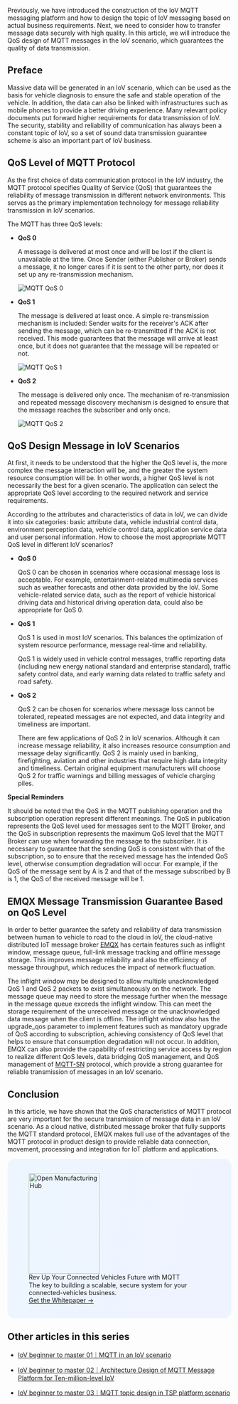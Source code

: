 Previously, we have introduced the construction of the IoV MQTT messaging platform and how to design the topic of IoV messaging based on actual business requirements. Next, we need to consider how to transfer message data securely with high quality. In this article, we will introduce the QoS design of MQTT messages in the IoV scenario, which guarantees the quality of data transmission.

## Preface

Massive data will be generated in an IoV scenario, which can be used as the basis for vehicle diagnosis to ensure the safe and stable operation of the vehicle. In addition, the data can also be linked with infrastructures such as mobile phones to provide a better driving experience. Many relevant policy documents put forward higher requirements for data transmission of IoV. The security, stability and reliability of communication has always been a constant topic of IoV, so a set of sound data transmission guarantee scheme is also an important part of IoV business.

## QoS Level of MQTT Protocol

As the first choice of data communication protocol in the IoV industry, the MQTT protocol specifies Quality of Service (QoS) that guarantees the reliability of message transmission in different network environments. This serves as the primary implementation technology for message reliability transmission in IoV scenarios.

The MQTT has three QoS levels:

- **QoS 0**

  A message is delivered at most once and will be lost if the client is unavailable at the time. Once Sender (either Publisher or Broker) sends a message, it no longer cares if it is sent to the other party, nor does it set up any re-transmission mechanism.

  ![MQTT QoS 0](https://assets.emqx.com/images/fb046bde08b7cd1e653d3eaacde480fc.png)

- **QoS 1**

  The message is delivered at least once. A simple re-transmission mechanism is included: Sender waits for the receiver's ACK after sending the message, which can be re-transmitted if the ACK is not received. This mode guarantees that the message will arrive at least once, but it does not guarantee that the message will be repeated or not.

  ![MQTT QoS 1](https://assets.emqx.com/images/8a707edb6b019f4c62e5e25fa3345030.png)

- **QoS 2**

  The message is delivered only once. The mechanism of re-transmission and repeated message discovery mechanism is designed to ensure that the message reaches the subscriber and only once.

  ![MQTT QoS 2](https://assets.emqx.com/images/752c86832c5328c428120a81596ee388.png)

## QoS Design Message in IoV Scenarios

At first, it needs to be understood that the higher the QoS level is, the more complex the message interaction will be, and the greater the system resource consumption will be. In other words, a higher QoS level is not necessarily the best for a given scenario. The application can select the appropriate QoS level according to the required network and service requirements.

According to the attributes and characteristics of data in IoV, we can divide it into six categories: basic attribute data, vehicle industrial control data, environment perception data, vehicle control data, application service data and user personal information. How to choose the most appropriate MQTT QoS level in different IoV scenarios?

- **QoS 0**

  QoS 0 can be chosen in scenarios where occasional message loss is acceptable.  For example, entertainment-related multimedia services such as weather forecasts and other data provided by the IoV.  Some vehicle-related service data, such as the report of vehicle historical driving data and historical driving operation data, could also be appropriate for QoS 0.

- **QoS 1**

  QoS 1 is used in most IoV scenarios.  This balances the optimization of system resource performance, message real-time and reliability.

  QoS 1 is widely used in vehicle control messages, traffic reporting data (including new energy national standard and enterprise standard), traffic safety control data, and early warning data related to traffic safety and road safety.

- **QoS 2**

  QoS 2 can be chosen for scenarios where message loss cannot be tolerated, repeated messages are not expected, and data integrity and timeliness are important.

  There are few applications of QoS 2 in IoV scenarios. Although it can increase message reliability, it also increases resource consumption and message delay significantly. QoS 2 is mainly used in banking, firefighting, aviation and other industries that require high data integrity and timeliness. Certain original equipment manufacturers will choose QoS 2 for traffic warnings and billing messages of vehicle charging piles.



**Special Reminders**

It should be noted that the QoS in the MQTT publishing operation and the subscription operation represent different meanings. The QoS in publication represents the QoS level used for messages sent to the MQTT Broker, and the QoS in subscription represents the maximum QoS level that the MQTT Broker can use when forwarding the message to the subscriber. It is necessary to guarantee that the sending QoS is consistent with that of the subscription, so to ensure that the received message has the intended QoS level, otherwise consumption degradation will occur. For example, if the QoS of the message sent by A is 2 and that of the message subscribed by B is 1, the QoS of the received message will be 1.

## EMQX Message Transmission Guarantee Based on QoS Level

In order to better guarantee the safety and reliability of data transmission between human to vehicle to road to the cloud in IoV, the cloud-native distributed IoT message broker [EMQX](https://www.emqx.com/en/products/emqx) has certain features such as inflight window, message queue, full-link message tracking and offline message storage.  This improves message reliability and also the efficiency of message throughput, which reduces the impact of network fluctuation.

The inflight window may be designed to allow multiple unacknowledged QoS 1 and QoS 2 packets to exist simultaneously on the network.  The message queue may need to store the message further when the message in the message queue exceeds the inflight window.  This can meet the storage requirement of the unreceived message or the unacknowledged data message when the client is offline. The inflight window also has the upgrade_qos parameter to implement features such as mandatory upgrade of QoS according to subscription, achieving consistency of QoS level that helps to ensure that consumption degradation will not occur. In addition, EMQX can also provide the capability of restricting service access by region to realize different QoS levels, data bridging QoS management, and QoS management of [MQTT-SN](https://www.emqx.com/en/blog/connecting-mqtt-sn-devices-using-emqx) protocol, which provide a strong guarantee for reliable transmission of messages in an IoV scenario.

## Conclusion

In this article, we have shown that the QoS characteristics of MQTT protocol are very important for the secure transmission of message data in an IoV scenario. As a cloud native, distributed message broker that fully supports the MQTT standard protocol, EMQX makes full use of the advantages of the MQTT protocol in product design to provide reliable data connection, movement, processing and integration for IoT platform and applications.

<section
  class="is-hidden-touch my-32 is-flex is-align-items-center"
  style="border-radius: 16px; background: linear-gradient(102deg, #edf6ff 1.81%, #eff2ff 97.99%); padding: 32px 48px;"
>
  <div class="mr-40" style="flex-shrink: 0;">
    <img loading="lazy" src="https://assets.emqx.com/images/a4b8936bb3d27fbccd734eccbe3f821b.png" alt="Open Manufacturing Hub" width="160" height="226">
  </div>
  <div>
    <div class="mb-4 is-size-3 is-text-black has-text-weight-semibold" style="
    line-height: 1.2;
">
      Rev Up Your Connected Vehicles Future with MQTT
    </div>
    <div class="mb-32">
      The key to building a scalable, secure system for your connected-vehicles business.
    </div>
    <a href="https://www.emqx.com/en/resources/driving-the-future-of-connected-cars-with-mqtt?utm_campaign=embedded-driving-the-future-of-connected-cars-with-mqtt&from=blog-mqtt-qos-design-for-internet-of-vehicles" class="button is-gradient">Get the Whitepaper →</a>
  </div>
</section>


## Other articles in this series

- [IoV beginner to master 01｜MQTT in an IoV scenario](https://www.emqx.com/en/blog/mqtt-for-internet-of-vehicles)

- [IoV beginner to master 02｜Architecture Design of MQTT Message Platform for Ten-million-level IoV](https://www.emqx.com/en/blog/mqtt-messaging-platform-for-internet-of-vehicles)

- [IoV beginner to master 03｜MQTT topic design in TSP platform scenario](https://www.emqx.com/en/blog/mqtt-topic-design-for-internet-of-vehicles)
